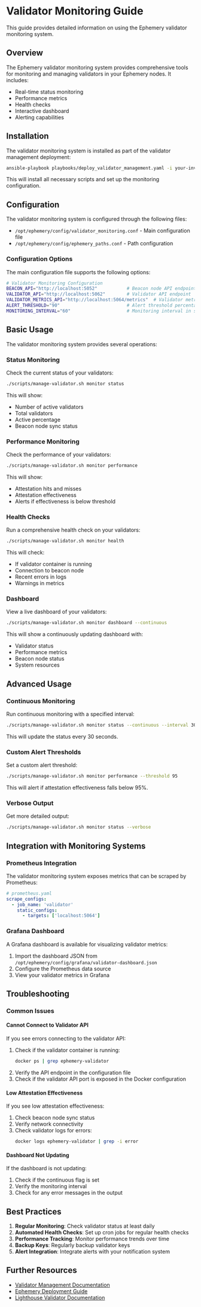 # Validator Monitoring Guide

This guide provides detailed information on using the Ephemery validator monitoring system.

## Overview

The Ephemery validator monitoring system provides comprehensive tools for monitoring and managing validators in your Ephemery nodes. It includes:

- Real-time status monitoring
- Performance metrics
- Health checks
- Interactive dashboard
- Alerting capabilities

## Installation

The validator monitoring system is installed as part of the validator management deployment:

```bash
ansible-playbook playbooks/deploy_validator_management.yaml -i your-inventory.yaml
```

This will install all necessary scripts and set up the monitoring configuration.

## Configuration

The validator monitoring system is configured through the following files:

- `/opt/ephemery/config/validator_monitoring.conf` - Main configuration file
- `/opt/ephemery/config/ephemery_paths.conf` - Path configuration

### Configuration Options

The main configuration file supports the following options:

```bash
# Validator Monitoring Configuration
BEACON_API="http://localhost:5052"           # Beacon node API endpoint
VALIDATOR_API="http://localhost:5062"        # Validator API endpoint
VALIDATOR_METRICS_API="http://localhost:5064/metrics"  # Validator metrics endpoint
ALERT_THRESHOLD="90"                         # Alert threshold percentage
MONITORING_INTERVAL="60"                     # Monitoring interval in seconds
```

## Basic Usage

The validator monitoring system provides several operations:

### Status Monitoring

Check the current status of your validators:

```bash
./scripts/manage-validator.sh monitor status
```

This will show:
- Number of active validators
- Total validators
- Active percentage
- Beacon node sync status

### Performance Monitoring

Check the performance of your validators:

```bash
./scripts/manage-validator.sh monitor performance
```

This will show:
- Attestation hits and misses
- Attestation effectiveness
- Alerts if effectiveness is below threshold

### Health Checks

Run a comprehensive health check on your validators:

```bash
./scripts/manage-validator.sh monitor health
```

This will check:
- If validator container is running
- Connection to beacon node
- Recent errors in logs
- Warnings in metrics

### Dashboard

View a live dashboard of your validators:

```bash
./scripts/manage-validator.sh monitor dashboard --continuous
```

This will show a continuously updating dashboard with:
- Validator status
- Performance metrics
- Beacon node status
- System resources

## Advanced Usage

### Continuous Monitoring

Run continuous monitoring with a specified interval:

```bash
./scripts/manage-validator.sh monitor status --continuous --interval 30
```

This will update the status every 30 seconds.

### Custom Alert Thresholds

Set a custom alert threshold:

```bash
./scripts/manage-validator.sh monitor performance --threshold 95
```

This will alert if attestation effectiveness falls below 95%.

### Verbose Output

Get more detailed output:

```bash
./scripts/manage-validator.sh monitor status --verbose
```

## Integration with Monitoring Systems

### Prometheus Integration

The validator monitoring system exposes metrics that can be scraped by Prometheus:

```yaml
# prometheus.yaml
scrape_configs:
  - job_name: 'validator'
    static_configs:
      - targets: ['localhost:5064']
```

### Grafana Dashboard

A Grafana dashboard is available for visualizing validator metrics:

1. Import the dashboard JSON from `/opt/ephemery/config/grafana/validator-dashboard.json`
2. Configure the Prometheus data source
3. View your validator metrics in Grafana

## Troubleshooting

### Common Issues

#### Cannot Connect to Validator API

If you see errors connecting to the validator API:

1. Check if the validator container is running:
   ```bash
   docker ps | grep ephemery-validator
   ```
2. Verify the API endpoint in the configuration file
3. Check if the validator API port is exposed in the Docker configuration

#### Low Attestation Effectiveness

If you see low attestation effectiveness:

1. Check beacon node sync status
2. Verify network connectivity
3. Check validator logs for errors:
   ```bash
   docker logs ephemery-validator | grep -i error
   ```

#### Dashboard Not Updating

If the dashboard is not updating:

1. Check if the continuous flag is set
2. Verify the monitoring interval
3. Check for any error messages in the output

## Best Practices

1. **Regular Monitoring**: Check validator status at least daily
2. **Automated Health Checks**: Set up cron jobs for regular health checks
3. **Performance Tracking**: Monitor performance trends over time
4. **Backup Keys**: Regularly backup validator keys
5. **Alert Integration**: Integrate alerts with your notification system

## Further Resources

- [Validator Management Documentation](../../../scripts/validator/README.md)
- [Ephemery Deployment Guide](../DEPLOYMENT/DEPLOYMENT_GUIDE.md)
- [Lighthouse Validator Documentation](https://lighthouse-book.sigmaprime.io/validator-management.html)
